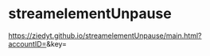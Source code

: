 # streamelementUnpause

https://ziedyt.github.io/streamelementUnpause/main.html?accountID=<Streamelemts AccountID>&key=<Streamelements JWT>
